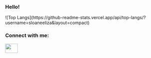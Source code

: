 <h3>Hello!</h3>
![Top Langs](https://github-readme-stats.vercel.app/api/top-langs/?username=sloaneeliza&layout=compact)

<h3 align="left">Connect with me:</h3>
<p align="left">
<a href="https://www.linkedin.com/in/sloane-wright/" target="blank"><img align="center" src="https://cdn.jsdelivr.net/npm/simple-icons@3.0.1/icons/linkedin.svg" alt="" height="30" width="40" /></a>
